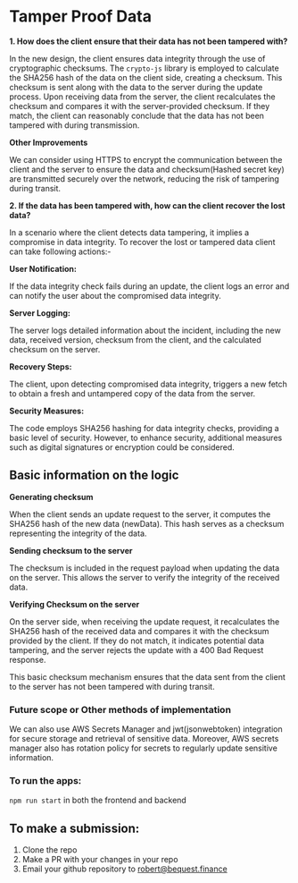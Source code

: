# Tamper Proof Data

**1. How does the client ensure that their data has not been tampered with?**

In the new design, the client ensures data integrity through the use of cryptographic checksums. The `crypto-js` library is employed to calculate the SHA256 hash of the data on the client side, creating a checksum. This checksum is sent along with the data to the server during the update process. Upon receiving data from the server, the client recalculates the checksum and compares it with the server-provided checksum. If they match, the client can reasonably conclude that the data has not been tampered with during transmission.

**Other Improvements**

 We can consider using HTTPS to encrypt the communication between the client and the server to ensure the data and checksum(Hashed secret key) are transmitted securely over the network, reducing the risk of tampering during transit.

**2. If the data has been tampered with, how can the client recover the lost data?**

In a scenario where the client detects data tampering, it implies a compromise in data integrity. To recover the lost or tampered data client can take following actions:-

**User Notification:**

If the data integrity check fails during an update, the client logs an error and can notify the user about the compromised data integrity.

**Server Logging:**

The server logs detailed information about the incident, including the new data, received version, checksum from the client, and the calculated checksum on the server.

**Recovery Steps:**

The client, upon detecting compromised data integrity, triggers a new fetch to obtain a fresh and untampered copy of the data from the server.

**Security Measures:**

The code employs SHA256 hashing for data integrity checks, providing a basic level of security. However, to enhance security, additional measures such as digital signatures or encryption could be considered.


## Basic information on the logic

**Generating checksum**

When the client sends an update request to the server, it computes the SHA256 hash of the new data (newData). This hash serves as a checksum representing the integrity of the data.

**Sending checksum to the server**

The checksum is included in the request payload when updating the data on the server. This allows the server to verify the integrity of the received data.

**Verifying Checksum on the server**

On the server side, when receiving the update request, it recalculates the SHA256 hash of the received data and compares it with the checksum provided by the client. If they do not match, it indicates potential data tampering, and the server rejects the update with a 400 Bad Request response.

This basic checksum mechanism ensures that the data sent from the client to the server has not been tampered with during transit. 

### Future scope or Other methods of implementation

We can also use AWS Secrets Manager and jwt(jsonwebtoken) integration for secure storage and retrieval of sensitive data. Moreover, AWS secrets manager also has rotation policy for secrets to regularly update sensitive information.

### To run the apps:
```npm run start``` in both the frontend and backend

## To make a submission:
1. Clone the repo
2. Make a PR with your changes in your repo
3. Email your github repository to robert@bequest.finance
